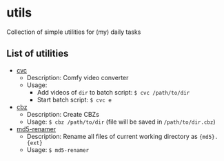 # utils

Collection of simple utilities for (my) daily tasks

## List of utilities

- [cvc](https://raw.githubusercontent.com/nxnev/utils/master/bin/cvc)
  - Description: Comfy video converter
  - Usage:
    - Add videos of `dir` to batch script: `$ cvc /path/to/dir`
    - Start batch script: `$ cvc e`
- [cbz](https://raw.githubusercontent.com/nxnev/utils/master/bin/cbz)
  - Description: Create CBZs
  - Usage: `$ cbz /path/to/dir` (file will be saved in `/path/to/dir.cbz`)
- [md5-renamer](https://raw.githubusercontent.com/nxnev/utils/master/bin/md5-renamer)
  - Description: Rename all files of current working directory as `{md5}.{ext}`
  - Usage: `$ md5-renamer`
